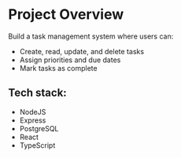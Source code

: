 # Project Overview

Build a task management system where users can:
* Create, read, update, and delete tasks
* Assign priorities and due dates
* Mark tasks as complete

## Tech stack:

* NodeJS
* Express
* PostgreSQL
* React
* TypeScript
